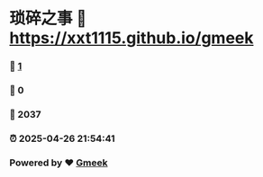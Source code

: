 # 琐碎之事 :link: https://xxt1115.github.io/gmeek 
### :page_facing_up: [1](https://xxt1115.github.io/gmeek/tag.html) 
### :speech_balloon: 0 
### :hibiscus: 2037 
### :alarm_clock: 2025-04-26 21:54:41 
### Powered by :heart: [Gmeek](https://github.com/Meekdai/Gmeek)
